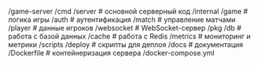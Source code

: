 /game-server
    /cmd
        /server        # основной серверный код
    /internal
        /game          # логика игры
        /auth          # аутентификация
        /match         # управление матчами
        /player        # данные игроков
        /websocket     # WebSocket-сервер
    /pkg
        /db            # работа с базой данных
        /cache         # работа с Redis
        /metrics       # мониторинг и метрики
    /scripts
        /deploy        # скрипты для деплоя
    /docs              # документация
    /Dockerfile        # контейнеризация сервера
    /docker-compose.yml
